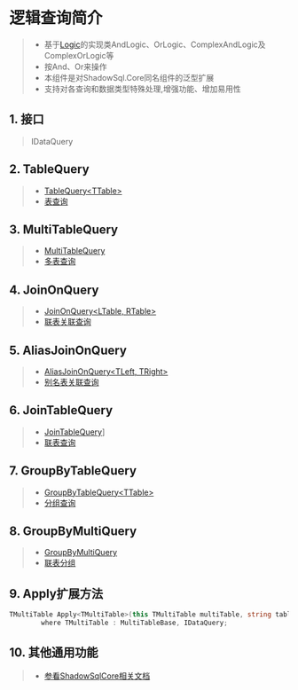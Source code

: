 # 逻辑查询简介
>* 基于[Logic](xref:ShadowSql.Logics.Logic)的实现类AndLogic、OrLogic、ComplexAndLogic及ComplexOrLogic等
>* 按And、Or来操作
>* 本组件是对ShadowSql.Core同名组件的泛型扩展
>* 支持对各查询和数据类型特殊处理,增强功能、增加易用性

## 1. 接口
>IDataQuery

## 2. TableQuery
>* [TableQuery\<TTable\>](xref:ShadowSql.Tables.TableQuery%601)
>* [表查询](./table.md)

## 3. MultiTableQuery
>* [MultiTableQuery](xref:ShadowSql.Join.MultiTableQuery)
>* [多表查询](./multi.md)

## 4. JoinOnQuery
>* [JoinOnQuery\<LTable, RTable\>](xref:ShadowSql.Join.JoinOnQuery%602)
>* [联表关联查询](./joinon.md)

## 5. AliasJoinOnQuery
>* [AliasJoinOnQuery\<TLeft, TRight\>](xref:ShadowSql.Join.AliasJoinOnQuery%602)
>* [别名表关联查询](./aliasjoinon.md)

## 6. JoinTableQuery
>* [JoinTableQuery](xref:ShadowSql.Join.JoinTableQuery)]
>* [联表查询](./join.md)

## 7. GroupByTableQuery
>* [GroupByTableQuery\<TTable\>](xref:ShadowSql.GroupBy.GroupByTableQuery%601)
>* [分组查询](./groupby.md)

## 8. GroupByMultiQuery
>* [GroupByMultiQuery](xref:ShadowSql.GroupBy.GroupByMultiQuery)
>* [联表分组](./groupbyjoin.md)

## 9. Apply扩展方法
```csharp
TMultiTable Apply<TMultiTable>(this TMultiTable multiTable, string tableName, Func<Logic, IAliasTable, Logic> logic)
        where TMultiTable : MultiTableBase, IDataQuery;
```

## 10. 其他通用功能
>* [参看ShadowSqlCore相关文档](../../shadowcore/query/index.md)
